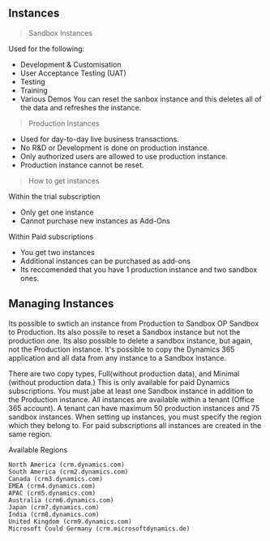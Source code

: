 ## Instances

> Sandbox Instances

Used for the following:
- Development & Customisation 
- User Acceptance Testing (UAT)
- Testing 
- Training 
- Various Demos 
You can reset the sanbox instance and this deletes all of the data and refreshes the instance. 

> Production Instances

- Used for day-to-day live business transactions.
- No R&D or Development is done on production instance.
- Only authorized users are allowed to use production instance.
- Production instance cannot be reset.

> How to get instances

Within the trial subscription
- Only get one instance
- Cannot purchase new instances as Add-Ons

Within Paid subscriptions
- You get two instances
- Additional instances can be purchased as add-ons
- Its reccomended that you have 1 production instance and two sandbox ones. 

## Managing Instances

Its possible to swtich an instance from Production to Sandbox OP Sandbox to Production. Its also possile to reset a Sandbox instance but not the production one. Its also possible to delete a sandbox instance, but again, not the Production instance. It's possible to copy the Dynamics 365 application and all data from any instance to a Sandbox instance.

There are two copy types, Full(without production data), and Minimal (without production data.) This is only available for paid Dynamics subscriptions. You must jabe at least one Sandbox instance in addition to the Production instance. All instances are available within a tenant (Office 365 account). A tenant can have maximum 50 production instances and 75 sandbox instances. When setting up instances, you must specify the region which they belong to. For paid subscriptions all instances are created in the same region. 

Available Regions
```
North America (crm.dynamics.com)
South America (crm2.dynamics.com)
Canada (crm3.dynamics.com)
EMEA (crm4.dynamics.com)
APAC (crm5.dynamics.com)
Australia (crm6.dynamics.com)
Japan (crm7.dynamics.com)
India (crm8.dynamics.com)
United Kingdom (crm9.dynamics.com)
Microsoft Could Germany (crm.microsoftdynamics.de)
```
